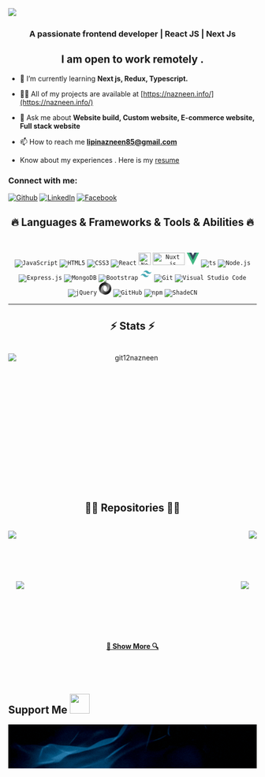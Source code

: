 
<img src="/banner.gif"/>


<h3 align="center">A passionate frontend developer | React JS | Next Js</h3>
<h2 align="center"> I am open to work remotely .</h2>



- 🌱 I’m currently learning **Next js, Redux, Typescript.**

- 👨‍💻 All of my projects are available at [https://nazneen.info/](https://nazneen.info/)

- 💬 Ask me about **Website build, Custom website, E-commerce website, Full stack website**

- 📫 How to reach me **lipinazneen85@gmail.com**
 
- Know about my experiences . Here is my  <a href="https://drive.google.com/file/d/1GdzYqU8mp8ECCRJWdngiiNhRuf-DQanb/view?usp=sharing" target="_blank">resume</a>

<h3 align="left">Connect with me:</h3>
<p align="left">
<p><a href="https://github.com/nazneenlipi" target="_blank"><img alt="Github" src="https://img.shields.io/badge/GitHub-%2312100E.svg?&style=for-the-badge&logo=Github&logoColor=white" /></a> <a href="https://www.linkedin.com/in/nazneenlipi/" target="_blank"><img alt="LinkedIn" src="https://img.shields.io/badge/linkedin-%230077B5.svg?&style=for-the-badge&logo=linkedin&logoColor=white" /></a> <a href="https://medium.com/@th.guibert" target="_blank"><a href="https://www.facebook.com/nazneen.sultana.39566905" title="Nazneen's Facebook Profile">
 <img alt="Facebook" src="https://img.shields.io/badge/Facebook-%231877F2.svg?&style=for-the-badge&logo=facebook&logoColor=white" />

</a>
</a>


<h2 align="center">🔥 Languages & Frameworks & Tools & Abilities 🔥</h2>
<br>
<p align="center">
<code><img title="JavaScript" height="25" src="https://cdn.jsdelivr.net/gh/devicons/devicon/icons/javascript/javascript-original.svg"></code>
<code><img title="HTML5" height="25" src="https://cdn.jsdelivr.net/gh/devicons/devicon/icons/html5/html5-original.svg"></code>
<code><img title="CSS3" height="25" src="https://cdn.jsdelivr.net/gh/devicons/devicon/icons/css3/css3-original.svg"></code>
<code><img title="React" height="25" src="https://cdn.jsdelivr.net/gh/devicons/devicon/icons/react/react-original.svg"></code>
  <code><img title="Next js" height="25" width="25"  src="/icon/vscode-icons--file-type-light-next.png"></code>
 <code><img title="Nuxt js" height="25" width="65" src="/icon/nuxt1.png"></code>
 <code><img title="vue" height="25" src="/icon/vue.png"></code>
  <code><img title="ts" height="25" src="/icon/ts.png"></code>
<code><img title="Node.js" height="25" src="https://cdn.jsdelivr.net/gh/devicons/devicon/icons/nodejs/nodejs-original.svg"></code>
<code><img title="Express.js" height="25" src="https://cdn.jsdelivr.net/gh/devicons/devicon/icons/express/express-original.svg"></code>
<code><img title="MongoDB" height="25" src="https://cdn.jsdelivr.net/gh/devicons/devicon/icons/mongodb/mongodb-original.svg"></code>
<code><img title="Bootstrap" height="25" src="https://cdn.jsdelivr.net/gh/devicons/devicon/icons/bootstrap/bootstrap-original.svg"></code>
<code><img title="Tailwind CSS" height="25" src="/icon/tailwind.png"></code>
<code><img title="Git" height="25" src="https://cdn.jsdelivr.net/gh/devicons/devicon/icons/git/git-original.svg"></code>
<code><img title="Visual Studio Code" height="25" src="https://cdn.jsdelivr.net/gh/devicons/devicon/icons/vscode/vscode-original.svg"></code>
<code><img title="jQuery" height="25" src="https://cdn.jsdelivr.net/gh/devicons/devicon/icons/jquery/jquery-original.svg"></code>
<code><img title="JSON" height="25" src="https://raw.githubusercontent.com/github/explore/main/topics/json/json.png"></code>
<code><img title="GitHub" height="25" src="https://cdn.jsdelivr.net/gh/devicons/devicon/icons/github/github-original.svg"></code>
<code><img title="npm" height="25" src="https://cdn.jsdelivr.net/gh/devicons/devicon/icons/npm/npm-original-wordmark.svg"></code>
<code><img title="ShadeCN" height="25" src="https://avatars.githubusercontent.com/u/70966233?s=200&v=4"></code>

</p>
<hr>

<h2 align="center">⚡ Stats ⚡</h2>
<br>
  <div align=center >
    <a href="https://github.com/denvercoder1/github-readme-streak-stats" title="Go to Source">
      <img align="left" width=990 height="300" src="https://streak-stats.demolab.com?user=git12nazneen&theme=dark&hide_border=true&stroke=19A4EB&ring=15A9EB" alt="git12nazneen" />
    </a>
  </div>
<br>
<br>
<hr>
<br><br><br><br><br><br><br><br><br><br><br>


<h2 align="center" >👨‍💻 Repositories 👨‍💻</h2>
<br>
<div width="100%" align="center">
<a align="left" href="https://github.com/nazneenlipi/Camp-aid" title="Camp-aid">
  <img align="left" height="115" src="https://github-readme-stats.vercel.app/api/pin/?username=nazneenlipi&repo=Camp-aid&theme=react&border_color=61dafb&border_radius=10">
  
</a>




<a align="right" href="https://github.com/nazneenlipi/Nourish-hub" title="Hotel Booking Application">
  <img align="right" height="115" src="https://github-readme-stats.vercel.app/api/pin/?username=nazneenlipi&repo=Nourish-hub&theme=react&border_color=61dafb&border_radius=10&description=Hotel%20Booking%20Application">
</a>


</div>
<br/><br/><br/><br/><br/><br/>
<div width="100%" align="center">
 <a align="left" href="https://github.com/nazneenlipi/textile-art-craft" title="Textile Art Craft">
  <img align="left" height="115" src="https://github-readme-stats.vercel.app/api/pin/?username=nazneenlipi&repo=textile-art-craft&theme=react&border_color=61dafb&border_radius=10">
</a>

<a align="right" href="https://github.com/nazneenlipi/FurnitureShop-client" title="E-commerce">
  <img align="right" height="115" src="https://github-readme-stats.vercel.app/api/pin/?username=nazneenlipi&repo=Real-estate&theme=react&border_color=61dafb&border_radius=10">
</a>

</div>
<br/><br/><br/><br/><br/><br/>

<h4 align="center">
  <a href="https://github.com/nazneenlipi?tab=repositories" title="Show Repositories">🔎 Show More 🔍</a>
</h4>

<br/><br/>

<h2>Support Me <img src = "https://media2.giphy.com/media/RJgjFf46V4KVa1l42A/giphy.gif?cid=ecf05e47a0n3gi1bfqntqmob8g9aid1oyj2wr3ds3mg700bl&rid=giphy.gif" width="40px" height="40px"></h2>  


<img width="900" src="/footer.gif"/>



